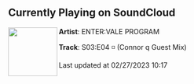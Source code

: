 ## Currently Playing on SoundCloud

[<img align="left" width="100" src="https://i1.sndcdn.com/artworks-Zg9ius8hLn26mA8R-ipHgVw-t500x500.jpg">](https://soundcloud.com/entervale/s03e04-connor-q-guest-mix)

**Artist**: ENTER:VALE PROGRAM 

**Track**: S03:E04 ◽ (Connor q Guest Mix)

Last updated at 02/27/2023 10:17
